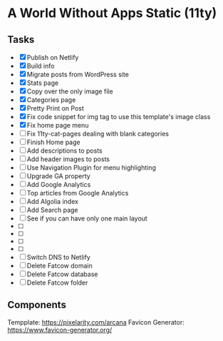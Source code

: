 # A World Without Apps Static (11ty)


## Tasks

* [x] Publish on Netlify
* [x] Build info
* [x] Migrate posts from WordPress site
* [x] Stats page
* [x] Copy over the only image file
* [x] Categories page 
* [x] Pretty Print on Post
* [x] Fix code snippet for img tag to use this template's image class
* [x] Fix home page menu
* [ ] Fix 11ty-cat-pages dealing with blank categories
* [ ] Finish Home page
* [ ] Add descriptions to posts
* [ ] Add header images to posts
* [ ] Use Navigation Plugin for menu highlighting
* [ ] Upgrade GA property
* [ ] Add Google Analytics
* [ ] Top articles from Google Analytics
* [ ] Add Algolia index
* [ ] Add Search page
* [ ] See if you can have only one main layout
* [ ] 
* [ ] 
* [ ] 
* [ ] 
* [ ] Switch DNS to Netlify
* [ ] Delete Fatcow domain
* [ ] Delete Fatcow database
* [ ] Delete Fatcow folder

## Components

Tempplate: https://pixelarity.com/arcana
Favicon Generator: https://www.favicon-generator.org/
